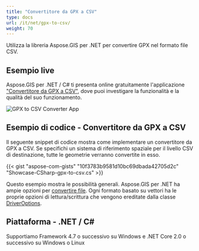 ```yaml
---
title: "Convertitore da GPX a CSV"
type: docs
url: /it/net/gpx-to-csv/
weight: 70
---
```


Utilizza la libreria Aspose.GIS per .NET per convertire GPX nel formato file CSV.

## **Esempio live**

Aspose.GIS per .NET / C# ti presenta online gratuitamente l'applicazione ["Convertitore da GPX a CSV"](https://products.aspose.app/gis/conversion/gpx-to-csv), dove puoi investigare la funzionalità e la qualità del suo funzionamento.

![GPX to CSV Converter App](conversion.png)

## **Esempio di codice - Convertitore da GPX a CSV**

Il seguente snippet di codice mostra come implementare un convertitore da GPX a CSV. Se specifichi un sistema di riferimento spaziale per il livello CSV di destinazione, tutte le geometrie verranno convertite in esso. 

{{< gist "aspose-com-gists" "10f3783b9581d10bc69dbada42705d2c" "Showcase-CSharp-gpx-to-csv.cs" >}}

Questo esempio mostra le possibilità generali. Aspose.GIS per .NET ha ampie opzioni per [convertire file](https://docs.aspose.com/gis/net/vector-layers/). Ogni formato basato su vettori ha le proprie opzioni di lettura/scrittura che vengono ereditate dalla classe [DriverOptions](https://reference.aspose.com/gis/net/aspose.gis/driveroptions).

## **Piattaforma - .NET / C#**

Supportiamo Framework 4.7 o successivo su Windows e .NET Core 2.0 o successivo su Windows o Linux
